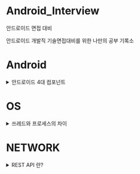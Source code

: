 # Android_Interview
안드로이드 면접 대비

안드로이드 개발직 기술면접대비를 위한 나만의 공부 기록소

# Android
<details>
<summary>안드로이드 4대 컴포넌트</summary>
<br>
안드로이드 4대 컴포넌트란??<br>
<br>
컴포넌트란 구성요소를 의미한다.<br>
다시 말해서 안드로이드 4대 컴포넌트란 안드로이드 앱을 구성하는데 필요한 4개의 요소를 의미한다. 안드로이드 4대 컴포넌트에는 액티비티(Activity), 서비스(Service), 방송 수신자(Broadcast Receiver), 콘텐트 제공자(Content Provider)가 있다.<br>

- 각 컴포넌트는 독립적으로 존재한다.
- 각 컴포넌트들은 고유의 기능을 수행한다.
- 각 컴포넌트들은 인텐트를 통해 서로 상호작용한다.

## 1.액티비티(Activity)

## 2.서비스(Service)

## 3.방송 수신자(Broadcast Receiver)

## 4.콘텐트 제공자(Content Provider)


</details>

# OS
<details>
<summary>쓰레드와 프로세스의 차이</summary>

프로세스와 쓰레드의 차이?

</details>

# NETWORK

<details>

<summary>REST API 란?</summary>

REST API란?

</details>
